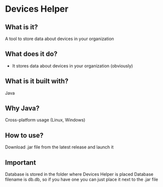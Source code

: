# Devices Helper
## What is it?
A tool to store data about devices in your organization
## What does it do?
- It stores data about devices in your organization (obviously)
## What is it built with?
Java
## Why Java?
Cross-platform usage (Linux, Windows)
## How to use?
Download .jar file from the latest release and launch it
## Important
Database is stored in the folder where Devices Helper is placed
Database filename is db.db, so if you have one you can just place it next to the .jar file